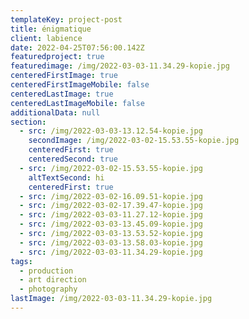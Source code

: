 ```yaml
---
templateKey: project-post
title: énigmatique
client: labience
date: 2022-04-25T07:56:00.142Z
featuredproject: true
featuredimage: /img/2022-03-03-11.34.29-kopie.jpg
centeredFirstImage: true
centeredFirstImageMobile: false
centeredLastImage: true
centeredLastImageMobile: false
additionalData: null
section:
  - src: /img/2022-03-03-13.12.54-kopie.jpg
    secondImage: /img/2022-03-02-15.53.55-kopie.jpg
    centeredFirst: true
    centeredSecond: true
  - src: /img/2022-03-02-15.53.55-kopie.jpg
    altTextSecond: hi
    centeredFirst: true
  - src: /img/2022-03-02-16.09.51-kopie.jpg
  - src: /img/2022-03-02-17.39.47-kopie.jpg
  - src: /img/2022-03-03-11.27.12-kopie.jpg
  - src: /img/2022-03-03-13.45.09-kopie.jpg
  - src: /img/2022-03-03-13.53.52-kopie.jpg
  - src: /img/2022-03-03-13.58.03-kopie.jpg
  - src: /img/2022-03-03-11.34.29-kopie.jpg
tags:
  - production
  - art direction
  - photography
lastImage: /img/2022-03-03-11.34.29-kopie.jpg
---
```

![]()